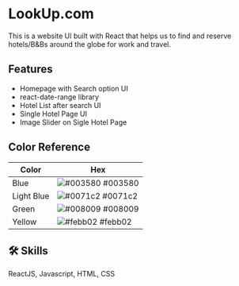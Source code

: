 
# LookUp.com

This is a website UI built with React that helps us to find and reserve hotels/B&Bs around the globe for work and travel.


## Features

- Homepage with Search option UI
- react-date-range library
- Hotel List after search UI
- Single Hotel Page UI
- Image Slider on Sigle Hotel Page

## Color Reference

| Color             | Hex                                                                |
| ----------------- | ------------------------------------------------------------------ |
| Blue | ![#003580](https://via.placeholder.com/10/003580?text=+) #003580 |
| Light Blue | ![#0071c2](https://via.placeholder.com/10/0071c2?text=+) #0071c2 |
| Green | ![#008009](https://via.placeholder.com/10/008009?text=+) #008009 |
| Yellow | ![#febb02](https://via.placeholder.com/10/febb02?text=+) #febb02 |


## 🛠 Skills
ReactJS, Javascript, HTML, CSS

